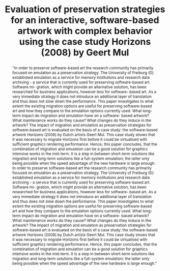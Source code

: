 ---
abstract: '"In order to preserve software-based art the research community has primarily
  focused on emulation as a preservation strategy. The University of Freiburg (D)
  established emulation as a service for memory institutions and research data archiving
  - a service that is currently used for preserving software-based art. Software mi-
  gration, which might provide an alternative solution, has been researched for business
  applications, however less for software- based art. As a very immediate strategy
  it does not introduce an additional layer of translation and thus does not slow
  down the performance. This paper investigates to what extent the existing migration
  options are useful for preserving software-based art and how they compare to the
  emulation options currently used. What long-term impact do migration and emulation
  have on a software- based artwork? What maintenance works do they cause? What changes
  do they induce in the artwork?

  The impact of migration and emulation as preservation strategies for software-based
  art is evaluated on the basis of a case study: the software-based artwork Horizons
  (2008) by Dutch artists Geert Mul. This case study shows that it was necessary to
  migrate Horizons first before it could be virtualised with sufficient graphics rendering
  performance. Hence, this paper concludes, that the combination of migration and
  emulation can be a good solution for graphics intensive works in the mid-term. It
  is a step in between short-term solutions like migration and long-term solutions
  like a full-system emulation; the latter only being possible when the speed advantage
  of the new hardware is large enough.

  In order to preserve software-based art the research community has primarily focused
  on emulation as a preservation strategy. The University of Freiburg (D) established
  emulation as a service for memory institutions and research data archiving - a service
  that is currently used for preserving software-based art. Software mi- gration,
  which might provide an alternative solution, has been researched for business applications,
  however less for software- based art. As a very immediate strategy it does not introduce
  an additional layer of translation and thus does not slow down the performance.
  This paper investigates to what extent the existing migration options are useful
  for preserving software-based art and how they compare to the emulation options
  currently used. What long-term impact do migration and emulation have on a software-
  based artwork? What maintenance works do they cause? What changes do they induce
  in the artwork?

  The impact of migration and emulation as preservation strategies for software-based
  art is evaluated on the basis of a case study: the software-based artwork Horizons
  (2008) by Dutch artists Geert Mul. This case study shows that it was necessary to
  migrate Horizons first before it could be virtualised with sufficient graphics rendering
  performance. Hence, this paper concludes, that the combination of migration and
  emulation can be a good solution for graphics intensive works in the mid-term. It
  is a step in between short-term solutions like migration and long-term solutions
  like a full-system emulation; the latter only being possible when the speed advantage
  of the new hardware is large enough."'
creators:
- Rechert, Klaus
- Noordegraaf, Julia
- Roeck, Claudia
date: null
document_url: https://services.phaidra.univie.ac.at/api/object/o:923622/download
grand_parent: iPRES
institutions: []
keywords:
- boston
landing_page_url: https://phaidra.univie.ac.at/o:923622
language: eng
layout: publication
license: CC BY 4.0 International
notes_url: null
parent: iPRES 2018
presentation_url: null
publication_type: paper
size: 3744583
source_name: iPRES
title: Evaluation of preservation strategies for an interactive, software-based artwork
  with complex behavior using the case study Horizons (2008) by Geert Mul
year: 2018
---